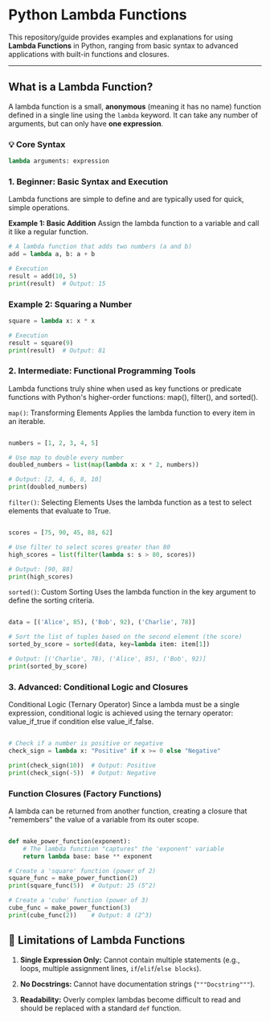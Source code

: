 # Python Lambda Functions

This repository/guide provides examples and explanations for using **Lambda Functions** in Python, ranging from basic syntax to advanced applications with built-in functions and closures.

---

## What is a Lambda Function?

A lambda function is a small, **anonymous** (meaning it has no name) function defined in a single line using the `lambda` keyword. It can take any number of arguments, but can only have **one expression**.

### 💡 Core Syntax
```python
lambda arguments: expression
```
### 1. Beginner: Basic Syntax and Execution
Lambda functions are simple to define and are typically used for quick, simple operations.

**Example 1: Basic Addition**
Assign the lambda function to a variable and call it like a regular function.
```python
# A lambda function that adds two numbers (a and b)
add = lambda a, b: a + b

# Execution
result = add(10, 5) 
print(result)  # Output: 15
```
### Example 2: Squaring a Number
```python
square = lambda x: x * x

# Execution
result = square(9)
print(result)  # Output: 81
```

### 2. Intermediate: Functional Programming Tools
Lambda functions truly shine when used as key functions or predicate functions with Python's higher-order functions: map(), filter(), and sorted().

`map()`: Transforming Elements
Applies the lambda function to every item in an iterable.

```Python

numbers = [1, 2, 3, 4, 5]

# Use map to double every number
doubled_numbers = list(map(lambda x: x * 2, numbers))

# Output: [2, 4, 6, 8, 10]
print(doubled_numbers)
```
`filter()`: Selecting Elements
Uses the lambda function as a test to select elements that evaluate to True.
```Python

scores = [75, 90, 45, 88, 62]

# Use filter to select scores greater than 80
high_scores = list(filter(lambda s: s > 80, scores))

# Output: [90, 88]
print(high_scores)
```
`sorted()`: Custom Sorting
Uses the lambda function in the key argument to define the sorting criteria.
```Python

data = [('Alice', 85), ('Bob', 92), ('Charlie', 78)]

# Sort the list of tuples based on the second element (the score)
sorted_by_score = sorted(data, key=lambda item: item[1])

# Output: [('Charlie', 78), ('Alice', 85), ('Bob', 92)]
print(sorted_by_score)
```
### 3. Advanced: Conditional Logic and Closures
Conditional Logic (Ternary Operator)
Since a lambda must be a single expression, conditional logic is achieved using the ternary operator: value_if_true if condition else value_if_false.
```Python

# Check if a number is positive or negative
check_sign = lambda x: "Positive" if x >= 0 else "Negative"

print(check_sign(10))  # Output: Positive
print(check_sign(-5))  # Output: Negative
```
### Function Closures (Factory Functions)
A lambda can be returned from another function, creating a closure that "remembers" the value of a variable from its outer scope.

```Python

def make_power_function(exponent):
    # The lambda function "captures" the 'exponent' variable
    return lambda base: base ** exponent

# Create a 'square' function (power of 2)
square_func = make_power_function(2) 
print(square_func(5))  # Output: 25 (5^2)

# Create a 'cube' function (power of 3)
cube_func = make_power_function(3)
print(cube_func(2))    # Output: 8 (2^3)
```

## 🛑 Limitations of Lambda Functions
1. **Single Expression Only:** Cannot contain multiple statements (e.g., loops, multiple assignment lines, `if`/`elif`/`else blocks`).

2. **No Docstrings:** Cannot have documentation strings (`"""Docstring"""`).

3. **Readability:** Overly complex lambdas become difficult to read and should be replaced with a standard `def` function.